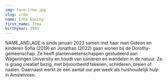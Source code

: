 ```yaml
---
img: face-irma.jpg
slug: irma
name: Irma Koning
first_name: Irma
birthyear: 1993
---
```

NAME_AND_AGE is sinds januari 2023 samen met haar man Gideon en 
kinderen Sofia (2019) en Jonathan (2022) gaan wonen bij de Dorothy-gemeenschap. 
Ze heeft plantenwetenschappen gestudeerd aan Wageningen University en houdt van tuinieren en 
wandelen in de natuur. Ze is graag creatief bezig, met bijvoorbeeld tekenen, 
schilderen, breien of naaien. Daarnaast werkt ze een aantal uur per week als huishoudelijk hulp in Amstelveen. 
